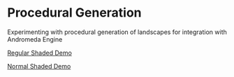 # Procedural Generation

Experimenting with procedural generation of landscapes for integration with Andromeda Engine

[Regular Shaded Demo](https://github.com/YanniSperon/ProceduralGeneration/raw/refs/heads/master/Demo/white.mp4)

[Normal Shaded Demo](https://github.com/YanniSperon/ProceduralGeneration/raw/refs/heads/master/Demo/normal.mp4)
